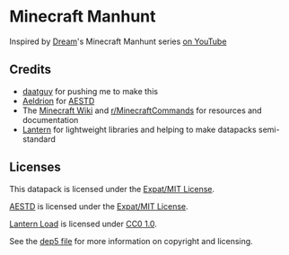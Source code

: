 <!--
SPDX-FileCopyrightText: 2020 Nathaniel Fitzenrider

SPDX-License-Identifier: MIT
-->

# Minecraft Manhunt
Inspired by [Dream]'s Minecraft Manhunt series [on YouTube][mcmanhunt-yt]

[Dream]: //www.youtube.com/c/Dreamm
[mcmanhunt-yt]: //www.youtube.com/playlist?list=PLChiKQUYPsJ9_ZXHeT287Ry2tIX1AiSkq

## Credits
- [daatguy](//github.com/daatguy) for pushing me to make this
- [Aeldrion] for [AESTD]
- The [Minecraft Wiki](//minecraft.gamepedia.com/) and [r/MinecraftCommands] for resources and documentation
- [Lantern] for lightweight libraries and helping to make datapacks semi-standard

[r/MinecraftCommands]: //reddit.com/r/MinecraftCommands

## Licenses
This datapack is licensed under the [Expat/MIT License](LICENSE).

[AESTD] is licensed under the [Expat/MIT License](LICENSES/MIT.txt).

[Lantern Load] is licensed under [CC0 1.0](LICENSES/CC0-1.0.txt).

See the [dep5 file](.reuse/dep5) for more information on copyright and licensing.

[Aeldrion]: //github.com/Aeldrion
[Lantern]: //github.com/LanternMC
[AESTD]: //github.com/AESTD
[Lantern Load]: //github.com/LanternMC/Load
